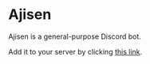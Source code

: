 # Ajisen
Ajisen is a general-purpose Discord bot.

Add it to your server by clicking [this link](https://discordapp.com/api/oauth2/authorize?client_id=462110877991305217&permissions=27712&scope=bot).
